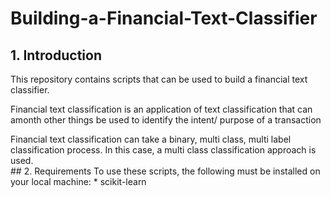 # Building-a-Financial-Text-Classifier
## 1. Introduction 
This repository contains scripts that can be used to build a financial text classifier. 
<p>Financial text classification is an application of text classification that can amonth other things be used to identify the intent/ purpose of a transaction<br>
<p>Financial text classification can take a binary, multi class, multi label classification process. In this case, a multi class classification approach is used.<br>
## 2. Requirements
To use these scripts, the following must be installed on your local machine:
  * scikit-learn
